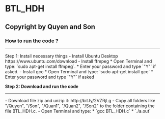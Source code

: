 # BTL_HDH


## Copyright by Quyen and Son
### How to run the code ?
<hr>
Step 1: Install necessary things
    - Install Ubuntu Desktop https://www.ubuntu.com/download
    - Install ffmpeg
        * Open Terminal and type: `sudo apt-get install ffmpeg`.
        * Enter your password and type `"Y"` if asked.
    - Install gcc
        * Open Terminal and type: `sudo apt-get install gcc`
        * Enter your password and type `"Y"` if asked

<p><b> Step 2: Download and run the code</b></p> <hr>
    - Download file zip and unzip it: http://bit.ly/2VZRjLg
    - Copy all folders like "/Quyen", "/Son", "/Quan1", "/Quan2", "/Son2" to the folder containing the file BTL_HDH.c.
    - Open Terminal and type:
        * `gcc BTL_HDH.c`
        * `./a.out`
